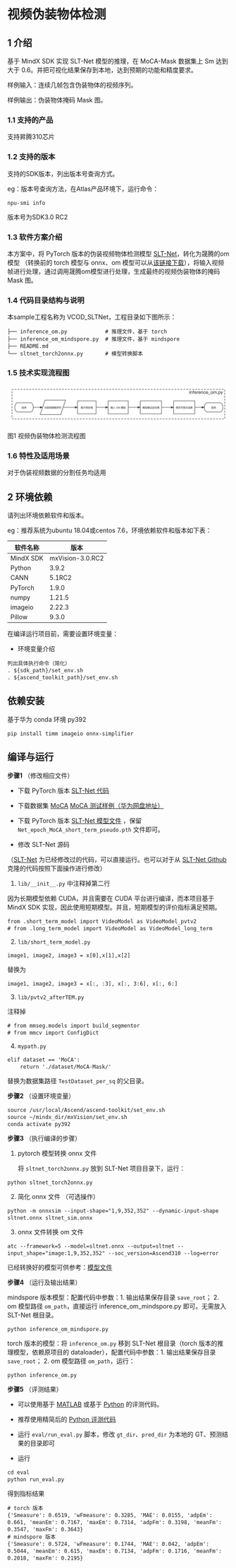 # 视频伪装物体检测

## 1 介绍

基于 MindX SDK 实现 SLT-Net 模型的推理，在 MoCA-Mask 数据集上 Sm 达到大于 0.6。并把可视化结果保存到本地，达到预期的功能和精度要求。

样例输入：连续几帧包含伪装物体的视频序列。

样例输出：伪装物体掩码 Mask 图。

### 1.1 支持的产品

支持昇腾310芯片

### 1.2 支持的版本

支持的SDK版本，列出版本号查询方式。

eg：版本号查询方法，在Atlas产品环境下，运行命令：

```
npu-smi info
```

版本号为SDK3.0 RC2

### 1.3 软件方案介绍

本方案中，将 PyTorch 版本的伪装视频物体检测模型 [SLT-Net](https://github.com/XuelianCheng/SLT-Net)，转化为晟腾的om模型 （转换前的 torch 模型与 onnx、om 模型可以从[该链接下载](https://mindx.sdk.obs.cn-north-4.myhuaweicloud.com/mindxsdk-referenceapps%20/contrib/sltnet/models.zip)），将输入视频帧进行处理，通过调用晟腾om模型进行处理，生成最终的视频伪装物体的掩码 Mask 图。


### 1.4 代码目录结构与说明

本sample工程名称为 VCOD_SLTNet，工程目录如下图所示：

```
├── inference_om.py            # 推理文件，基于 torch
├── inference_om_mindspore.py  # 推理文件，基于 mindspore
├── README.md
└── sltnet_torch2onnx.py       # 模型转换脚本
```



### 1.5 技术实现流程图


![Flowchart](./flowchart.jpeg)

图1 视频伪装物体检测流程图


### 1.6 特性及适用场景

对于伪装视频数据的分割任务均适用


## 2 环境依赖

请列出环境依赖软件和版本。

eg：推荐系统为ubuntu 18.04或centos 7.6，环境依赖软件和版本如下表：

| 软件名称 | 版本   |
| -------- | ------ |
| MindX SDK  | mxVision-3.0.RC2 |
| Python |   3.9.2     |
|  CANN        |  5.1RC2    |
| PyTorch | 1.9.0 |
| numpy | 1.21.5 |
| imageio | 2.22.3| 
| Pillow | 9.3.0 | 


在编译运行项目前，需要设置环境变量：


- 环境变量介绍

```
列出具体执行命令（简化）
. ${sdk_path}/set_env.sh
. ${ascend_toolkit_path}/set_env.sh
```

## 依赖安装


基于华为 conda 环境 py392

```
pip install timm imageio onnx-simplifier
```

## 编译与运行


**步骤1** （修改相应文件）

- 下载 PyTorch 版本 [SLT-Net 代码](https://github.com/XuelianCheng/SLT-Net)


- 下载数据集 [MoCA](https://drive.google.com/file/d/1FB24BGVrPOeUpmYbKZJYL5ermqUvBo_6/view) [MoCA 测试样例（华为网盘地址）](https://mindx.sdk.obs.cn-north-4.myhuaweicloud.com/mindxsdk-referenceapps%20/contrib/sltnet/models.zip)


- 下载 PyTorch 版本 [SLT-Net 模型文件](https://drive.google.com/file/d/1_u4dEdxM4AKuuh6EcWHAlo8EtR7e8q5v/view) ，保留 `Net_epoch_MoCA_short_term_pseudo.pth` 文件即可。


- 修改 SLT-Net 源码 

（[SLT-Net](https://github.com/shuowang-ai/SLT_Net_MindXsdk_torch) 为已经修改过的代码，可以直接运行。也可以对于从 [SLT-Net Github](https://github.com/XuelianCheng/SLT-Net) 克隆的代码按照下面操作进行修改）


1. `lib/__init__.py` 中注释掉第二行

因为长期模型依赖 CUDA，并且需要在 CUDA 平台进行编译，而本项目基于 MindX SDK 实现，因此使用短期模型。并且，短期模型的评价指标满足预期。

```
from .short_term_model import VideoModel as VideoModel_pvtv2
# from .long_term_model import VideoModel as VideoModel_long_term
```


2. `lib/short_term_model.py`

```
image1, image2, image3 = x[0],x[1],x[2]
```

替换为

```
image1, image2, image3 = x[:, :3], x[:, 3:6], x[:, 6:]
```


3. `lib/pvtv2_afterTEM.py`

注释掉
```
# from mmseg.models import build_segmentor
# from mmcv import ConfigDict
```
    

4. `mypath.py`

```
elif dataset == 'MoCA':
    return './dataset/MoCA-Mask/'
```

替换为数据集路径 `TestDataset_per_sq` 的父目录。


**步骤2** （设置环境变量）

```
source /usr/local/Ascend/ascend-toolkit/set_env.sh
source ~/mindx_dir/mxVision/set_env.sh
conda activate py392
```

**步骤3** （执行编译的步骤）


1. pytorch 模型转换 onnx 文件

    将 `sltnet_torch2onnx.py` 放到 SLT-Net 项目目录下，运行：

```
python sltnet_torch2onnx.py
```


2. 简化 onnx 文件 （可选操作）

```
python -m onnxsim --input-shape="1,9,352,352" --dynamic-input-shape sltnet.onnx sltnet_sim.onnx
```


3. onnx 文件转换 om 文件

```
atc --framework=5 --model=sltnet.onnx --output=sltnet --input_shape="image:1,9,352,352" --soc_version=Ascend310 --log=error
```

已经转换好的模型可供参考：[模型文件](https://mindx.sdk.obs.cn-north-4.myhuaweicloud.com/mindxsdk-referenceapps%20/contrib/sltnet/models.zip)


**步骤4** （运行及输出结果）

mindspore 版本模型：配置代码中参数：1. 输出结果保存目录 `save_root`； 2. om 模型路径 `om_path`，直接运行 inference_om_mindspore.py 即可。无需放入 SLT-Net 根目录。

```
python inference_om_mindspore.py
```


torch 版本的模型：将 `inference_om.py` 移到 SLT-Net 根目录（torch 版本的推理模型，依赖原项目的 dataloader），配置代码中参数：1. 输出结果保存目录 `save_root`； 2. om 模型路径 `om_path`，运行：

```
python inference_om.py
```


**步骤5** （评测结果）

- 可以使用基于 [MATLAB](https://github.com/XuelianCheng/SLT-Net/tree/master/eval) 或基于 [Python](https://github.com/lartpang/PySODEvalToolkit) 的评测代码。

- 推荐使用精简后的 [Python 评测代码](https://github.com/shuowang-ai/SLT_Net_MindXsdk_torch/tree/master/eval_python)

- 运行 `eval/run_eval.py` 脚本，修改 `gt_dir`、`pred_dir` 为本地的 GT、预测结果的目录即可


- 运行

```
cd eval
python run_eval.py
```

得到指标结果

```
# torch 版本
{'Smeasure': 0.6519, 'wFmeasure': 0.3285, 'MAE': 0.0155, 'adpEm': 0.661, 'meanEm': 0.7167, 'maxEm': 0.7314, 'adpFm': 0.3198, 'meanFm': 0.3547, 'maxFm': 0.3643}
# mindspore 版本
{'Smeasure': 0.5724, 'wFmeasure': 0.1744, 'MAE': 0.042, 'adpEm': 0.5044, 'meanEm': 0.615, 'maxEm': 0.7134, 'adpFm': 0.1716, 'meanFm': 0.2018, 'maxFm': 0.2195}
```